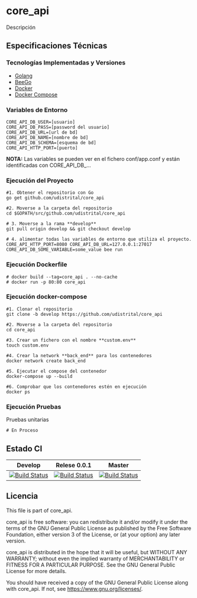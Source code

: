 # core_api

Descripción

## Especificaciones Técnicas

### Tecnologías Implementadas y Versiones
* [Golang](https://github.com/udistrital/introduccion_oas/blob/master/instalacion_de_herramientas/golang.md)
* [BeeGo](https://github.com/udistrital/introduccion_oas/blob/master/instalacion_de_herramientas/beego.md)
* [Docker](https://docs.docker.com/engine/install/ubuntu/)
* [Docker Compose](https://docs.docker.com/compose/)

### Variables de Entorno
```shell
CORE_API_DB_USER=[usuario]
CORE_API_DB_PASS=[password del usuario]
CORE_API_DB_URL=[url de bd]
CORE_API_DB_NAME=[nombre de bd]
CORE_API_DB_SCHEMA=[esquema de bd]
CORE_API_HTTP_PORT=[puerto]
```
**NOTA:** Las variables se pueden ver en el fichero conf/app.conf y están identificadas con CORE_API_DB_...

### Ejecución del Proyecto
```shell
#1. Obtener el repositorio con Go
go get github.com/udistrital/core_api

#2. Moverse a la carpeta del repositorio
cd $GOPATH/src/github.com/udistrital/core_api

# 3. Moverse a la rama **develop**
git pull origin develop && git checkout develop

# 4. alimentar todas las variables de entorno que utiliza el proyecto.
CORE_API_HTTP_PORT=8080 CORE_API_DB_URL=127.0.0.1:27017 CORE_API_DB_SOME_VARIABLE=some_value bee run
```
### Ejecución Dockerfile
```shell
# docker build --tag=core_api . --no-cache
# docker run -p 80:80 core_api
```

### Ejecución docker-compose
```shell
#1. Clonar el repositorio
git clone -b develop https://github.com/udistrital/core_api

#2. Moverse a la carpeta del repositorio
cd core_api

#3. Crear un fichero con el nombre **custom.env**
touch custom.env

#4. Crear la network **back_end** para los contenedores
docker network create back_end

#5. Ejecutar el compose del contenedor
docker-compose up --build

#6. Comprobar que los contenedores estén en ejecución
docker ps
```

### Ejecución Pruebas

Pruebas unitarias
```shell
# En Proceso
```
## Estado CI

| Develop | Relese 0.0.1 | Master |
| -- | -- | -- |
| [![Build Status](https://hubci.portaloas.udistrital.edu.co/api/badges/udistrital/core_api/status.svg?ref=refs/heads/develop)](https://hubci.portaloas.udistrital.edu.co/udistrital/core_api) | [![Build Status](https://hubci.portaloas.udistrital.edu.co/api/badges/udistrital/core_api/status.svg?ref=refs/heads/release)](https://hubci.portaloas.udistrital.edu.co/udistrital/core_api) | [![Build Status](https://hubci.portaloas.udistrital.edu.co/api/badges/udistrital/core_api/status.svg)](https://hubci.portaloas.udistrital.edu.co/udistrital/core_api) |


## Licencia

This file is part of core_api.

core_api is free software: you can redistribute it and/or modify it under the terms of the GNU General Public License as published by the Free Software Foundation, either version 3 of the License, or (at your option) any later version.

core_api is distributed in the hope that it will be useful, but WITHOUT ANY WARRANTY; without even the implied warranty of MERCHANTABILITY or FITNESS FOR A PARTICULAR PURPOSE. See the GNU General Public License for more details.

You should have received a copy of the GNU General Public License along with core_api. If not, see https://www.gnu.org/licenses/.

